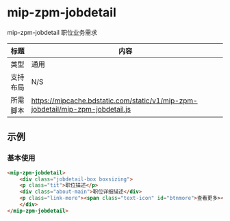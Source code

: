 # mip-zpm-jobdetail

mip-zpm-jobdetail 职位业务需求

标题|内容
----|----
类型|通用
支持布局|N/S
所需脚本|https://mipcache.bdstatic.com/static/v1/mip-zpm-jobdetail/mip-zpm-jobdetail.js


## 示例

### 基本使用

```html
<mip-zpm-jobdetail>
    <div class="jobdetail-box boxsizing">
    <p class="tit">职位描述</p>    
    <div class="about-main">职位详细描述</div>
    <p class="link-more"><span class="text-icon" id="btnmore">查看更多></span></p>
    </div>
</mip-zpm-jobdetail>
```
